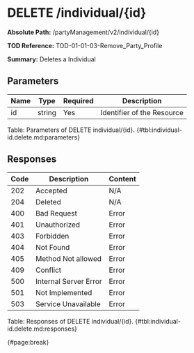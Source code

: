 <!--
    ATTENTION: This file was generated via gradle!
               Do NOT manually edit this file! Any such changes will be overwritten!
-->

# DELETE /individual/{id}

**Absolute Path:** /partyManagement/v2/individual/{id}

**TOD Reference:** TOD-01-01-03-Remove_Party_Profile

**Summary:** Deletes a Individual

## Parameters

| Name | Type | Required | Description |
| ------ | ------ | --- | ------------ |
| id | string | Yes | Identifier of the Resource |

Table: Parameters of DELETE individual/{id}. {#tbl:individual-id.delete.md:parameters}

## Responses

| Code | Description | Content |
|------|-------------|---------|
| 202 | Accepted | N/A |
| 204 | Deleted | N/A |
| 400 | Bad Request | Error |
| 401 | Unauthorized | Error |
| 403 | Forbidden | Error |
| 404 | Not Found | Error |
| 405 | Method Not allowed | Error |
| 409 | Conflict | Error |
| 500 | Internal Server Error | Error |
| 501 | Not Implemented | Error |
| 503 | Service Unavailable | Error |

Table: Responses of DELETE individual/{id}. {#tbl:individual-id.delete.md:responses}

{#page:break}
